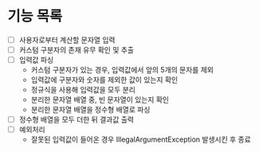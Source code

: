 # 기능 목록

- [ ] 사용자로부터 계산할 문자열 입력
- [ ] 커스텀 구분자의 존재 유무 확인 및 추출
- [ ] 입력값 파싱
    - 커스텀 구분자가 있는 경우, 입력값에서 앞의 5개의 문자를 제외
    - 입력값에 구분자와 숫자를 제외한 값이 있는지 확인
    - 정규식을 사용해 입력값을 모두 분리
    - 분리한 문자열 배열 중, 빈 문자열이 있는지 확인
    - 분리한 문자열 배열을 정수형 배열로 파싱
- [ ] 정수형 배열을 모두 더한 뒤 결과값 출력
- [ ] 예외처리
    - 잘못된 입력값이 들어온 경우 IllegalArgumentException 발생시킨 후 종료